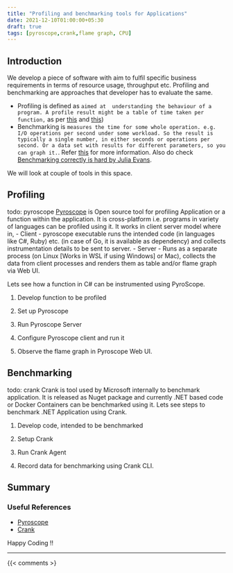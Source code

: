 ```yaml
---
title: "Profiling and benchmarking tools for Applications"
date: 2021-12-10T01:00:00+05:30
draft: true
tags: [pyroscope,crank,flame graph, CPU]
---
```


## Introduction

We develop a piece of software with aim to fulfil specific business requirements in terms of resource usage, throughput etc. Profiling and benchmarking are approaches that developer has to evaluate the same. 

 - Profiling is defined as `aimed at  understanding the behaviour of a program. A profile result might be a table of time taken per function,` as per [this](https://stackoverflow.com/questions/34801622/difference-between-benchmarking-and-profiling) and [this](https://en.wikipedia.org/wiki/Profiling_(computer_programming)))
 - Benchmarking is `measures the time for some whole operation. e.g. I/O operations per second under some workload. So the result is typically a single number, in either seconds or operations per second. Or a data set with results for different parameters, so you can graph it.`. Refer [this](https://en.wikipedia.org/wiki/Benchmark_(computing)) for more information. Also do check [Benchmarking correctly is hard by Julia Evans](https://jvns.ca/blog/2016/07/23/rigorous-benchmarking-in-reasonable-time/).

We will look at couple of tools in this space. 

## Profiling 
todo: pyroscope
[Pyroscope](https://pyroscope.io) is Open source tool for profiling Application or a function within the application. It is cross-platform i.e. programs in variety of languages can be profiled using it. It works in client server model where in, 
    - Client - pyroscope executable runs the intended code (in languages like C#, Ruby) etc. (in case of Go, it is available as dependency) and collects instrumentation details to be sent to server. 
    - Server - Runs as a separate process (on Linux [Works in WSL if using Windows] or Mac), collects the data from client processes and renders them as table and/or flame graph via Web UI. 

Lets see how a function in C# can be instrumented using PyroScope.

1. Develop function to be profiled

1. Set up Pyroscope

1. Run Pyroscope Server 

1. Configure Pyroscope client and run it

1. Observe the flame graph in Pyroscope Web UI.

## Benchmarking 
todo: crank 
Crank is tool used by Microsoft internally to benchmark application. It is released as Nuget package and currently  .NET based code or Docker Containers can be benchmarked using it. Lets see steps to benchmark .NET Application using Crank.

1. Develop code, intended to be benchmarked 

2. Setup Crank 

3. Run Crank Agent 

4. Record data for benchmarking using Crank CLI. 


## Summary

### Useful References

* [Pyroscope](https://pyroscope.io)
* [Crank](https://github.com/dotnet/crank)

Happy Coding !!

---

{{< comments >}